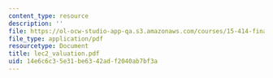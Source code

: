 ```yaml
---
content_type: resource
description: ''
file: https://ol-ocw-studio-app-qa.s3.amazonaws.com/courses/15-414-financial-management-summer-2003/14e6c6c35e31be6342adf2040ab7bf3a_lec2_valuation.pdf
file_type: application/pdf
resourcetype: Document
title: lec2_valuation.pdf
uid: 14e6c6c3-5e31-be63-42ad-f2040ab7bf3a
---
```

